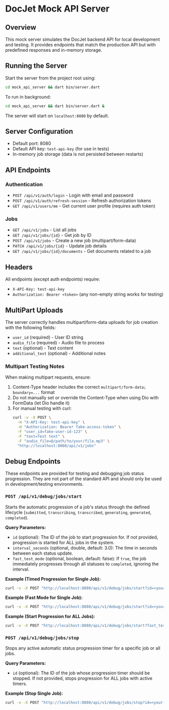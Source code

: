 # DocJet Mock API Server

## Overview

This mock server simulates the DocJet backend API for local development and testing. It provides endpoints that match the production API but with predefined responses and in-memory storage.

## Running the Server

Start the server from the project root using:

```bash
cd mock_api_server && dart bin/server.dart
```

To run in background:

```bash
cd mock_api_server && dart bin/server.dart &
```

The server will start on `localhost:8080` by default.

## Server Configuration

- Default port: 8080
- Default API key: `test-api-key` (for use in tests)
- In-memory job storage (data is not persisted between restarts)

## API Endpoints

### Authentication

- `POST /api/v1/auth/login` - Login with email and password
- `POST /api/v1/auth/refresh-session` - Refresh authorization tokens
- `GET /api/v1/users/me` - Get current user profile (requires auth token)

### Jobs

- `GET /api/v1/jobs` - List all jobs
- `GET /api/v1/jobs/{id}` - Get job by ID
- `POST /api/v1/jobs` - Create a new job (multipart/form-data)
- `PATCH /api/v1/jobs/{id}` - Update job details
- `GET /api/v1/jobs/{id}/documents` - Get documents related to a job

## Headers

All endpoints (except auth endpoints) require:

- `X-API-Key: test-api-key`
- `Authorization: Bearer <token>` (any non-empty string works for testing)

## MultiPart Uploads

The server correctly handles multipart/form-data uploads for job creation with the following fields:

- `user_id` (required) - User ID string
- `audio_file` (required) - Audio file to process
- `text` (optional) - Text content
- `additional_text` (optional) - Additional notes

### Multipart Testing Notes

When making multipart requests, ensure:

1. Content-Type header includes the correct `multipart/form-data; boundary=...` format
2. Do not manually set or override the Content-Type when using Dio with FormData (let Dio handle it)
3. For manual testing with curl:
   ```bash
   curl -v -X POST \
     -H "X-API-Key: test-api-key" \
     -H "Authorization: Bearer fake-access-token" \
     -F "user_id=fake-user-id-123" \
     -F "text=Test text" \
     -F "audio_file=@/path/to/your/file.mp3" \
     "http://localhost:8080/api/v1/jobs"
   ```

## Debug Endpoints

These endpoints are provided for testing and debugging job status progression. They are not part of the standard API and should only be used in development/testing environments.

### `POST /api/v1/debug/jobs/start`

Starts the automatic progression of a job's status through the defined lifecycle (`submitted`, `transcribing`, `transcribed`, `generating`, `generated`, `completed`).

**Query Parameters:**

- `id` (optional): The ID of the job to start progression for. If not provided, progression is started for ALL jobs in the system.
- `interval_seconds` (optional, double, default: 3.0): The time in seconds between each status update.
- `fast_test_mode` (optional, boolean, default: false): If `true`, the job immediately progresses through all statuses to `completed`, ignoring the interval.

**Example (Timed Progression for Single Job):**

```bash
curl -v -X POST "http://localhost:8080/api/v1/debug/jobs/start?id=<your-job-id>&interval_seconds=1.5"
```

**Example (Fast Mode for Single Job):**

```bash
curl -v -X POST "http://localhost:8080/api/v1/debug/jobs/start?id=<your-job-id>&fast_test_mode=true"
```

**Example (Start Progression for ALL Jobs):**

```bash
curl -v -X POST "http://localhost:8080/api/v1/debug/jobs/start?fast_test_mode=true"
```

### `POST /api/v1/debug/jobs/stop`

Stops any active automatic status progression timer for a specific job or all jobs.

**Query Parameters:**

- `id` (optional): The ID of the job whose progression timer should be stopped. If not provided, stops progression for ALL jobs with active timers.

**Example (Stop Single Job):**

```bash
curl -v -X POST "http://localhost:8080/api/v1/debug/jobs/stop?id=<your-job-id>"
```